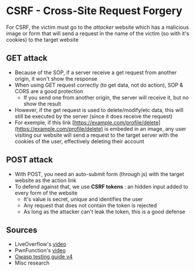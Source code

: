# CSRF - Cross-Site Request Forgery

For CSRF, the victim must go to the _attacker_ website which has a malicious image or form that will send a request in the name of the victim \(so with it's cookies\) to the target website

## GET attack

* Because of the SOP, if a server receive a get request from another origin, it won't show the response
* When using GET request correctly  \(to get data, not do action\), SOP & CORS are a good protection
  * If you send one from another origin, the server will receive it, but no show the result
* However, if the get request is used to delete/modify/etc data, this will still be executed by the server \(since it does receive the request\)
* For exemple, if this link [https://example.com/profile/delete](https://example.com/profile/delete) is embeded in an image, any user visiting our website will send a request to the target server with the cookies of the user, effectively deleting their account

## POST attack

* With POST, you need an auto-submit form \(through js\) with the target website as the action link
* To defend against that, we use **CSRF tokens** : an hidden input added to every form of the website
  * It's value is secret, unique and identifies the user
  * Any request that does not contain the token is rejected
  * As long as the attacker can't leak the token, this is a good defense

## Sources

* LiveOverflow's [video](https://www.youtube.com/watch?v=KaEj_qZgiKY)
* PwnFunction's [video](https://www.youtube.com/watch?v=eWEgUcHPle0)
* [Owasp testing guide v4](https://owasp.org/www-project-web-security-testing-guide/assets/archive/OWASP_Testing_Guide_v4.pdf)
* Misc research

